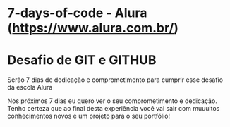 # 7-days-of-code - Alura (https://www.alura.com.br/)



 # Desafio de GIT e GITHUB
 
 Serão 7 dias de dedicação e comprometimento para cumprir esse desafio da escola Alura

Nos próximos 7 dias eu quero ver o seu comprometimento e dedicação. Tenho certeza que ao final desta experiência você vai sair com muuuitos conhecimentos novos e um projeto para o seu portfólio!
